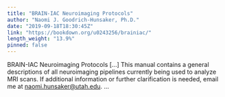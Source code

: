 ```yaml
---
title: "BRAIN-IAC Neuroimaging Protocols"
author: "Naomi J. Goodrich-Hunsaker, Ph.D."
date: "2019-09-18T18:30:45Z"
link: "https://bookdown.org/u0243256/brainiac/"
length_weight: "13.9%"
pinned: false
---
```


BRAIN-IAC Neuroimaging Protocols [...] This manual contains a general descriptions of all neuroimaging pipelines currently being used to analyze MRI scans. If additional information or further clarification is needed, email me at naomi.hunsaker@utah.edu. ...
